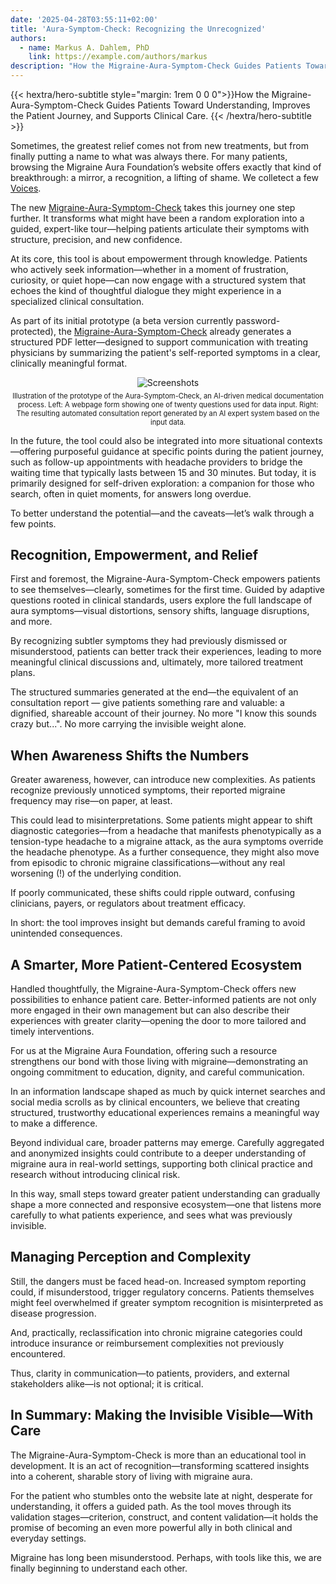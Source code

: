```yaml
---
date: '2025-04-28T03:55:11+02:00'
title: 'Aura-Symptom-Check: Recognizing the Unrecognized'
authors:
  - name: Markus A. Dahlem, PhD
    link: https://example.com/authors/markus
description: "How the Migraine-Aura-Symptom-Check Guides Patients Toward Understanding, Improves the Patient Journey, and Supports Clinical Care."
---
```


<div class="hx-mb-12">
{{< hextra/hero-subtitle style="margin: 1rem 0 0 0">}}How the Migraine-Aura-Symptom-Check Guides Patients Toward Understanding, Improves the Patient Journey, and Supports Clinical Care.
    {{< /hextra/hero-subtitle >}}
</div>

Sometimes, the greatest relief comes not from new treatments, but from finally putting a name to what was always there. For many patients, browsing the Migraine Aura Foundation’s website offers exactly that kind of breakthrough: a mirror, a recognition, a lifting of shame.
We colletect a few [Voices](/voices/).

The new [Migraine-Aura-Symptom-Check](/aura-symptom-check/symptom-check-tools/) takes this journey one step further. It transforms what might have been a random exploration into a guided, expert-like tour—helping patients articulate their symptoms with structure, precision, and new confidence.

At its core, this tool is about empowerment through knowledge. Patients who actively seek information—whether in a moment of frustration, curiosity, or quiet hope—can now engage with a structured system that echoes the kind of thoughtful dialogue they might experience in a specialized clinical consultation.

As part of its initial prototype (a beta version currently password-protected), the [Migraine-Aura-Symptom-Check](/aura-symptom-check/symptom-check-tools/) already generates a structured PDF letter—designed to support communication with treating physicians by summarizing the patient's self-reported symptoms in a clear, clinically meaningful format.


<div style="text-align: center;">
  <figure style="display: inline-block; margin: 0 auto;">
    <img
      src="/images/blog/aura-symptom-check-show-case.png"
      class="img"
      alt="Screenshots" />
    <figcaption style="font-size: 0.8em; margin-top: 0.5em;">
        Illustration of the prototype of the Aura-Symptom-Check, an AI-driven medical documentation process. Left: A webpage form showing one of twenty questions used for data input. Right: The resulting automated consultation report generated by an AI expert system based on the input data.
    </figcaption>
  </figure>
</div>


In the future, the tool could also be integrated into more situational contexts—offering purposeful guidance at specific points during the patient journey, such as follow-up appointments with headache providers to bridge the waiting time that typically lasts between 15 and 30 minutes. But today, it is primarily designed for self-driven exploration: a companion for those who search, often in quiet moments, for answers long overdue.

To better understand the potential—and the caveats—let’s walk through a few points.

## Recognition, Empowerment, and Relief
First and foremost, the Migraine-Aura-Symptom-Check empowers patients to see themselves—clearly, sometimes for the first time. Guided by adaptive questions rooted in clinical standards, users explore the full landscape of aura symptoms—visual distortions, sensory shifts, language disruptions, and more.

By recognizing subtler symptoms they had previously dismissed or misunderstood, patients can better track their experiences, leading to more meaningful clinical discussions and, ultimately, more tailored treatment plans.

The structured summaries generated at the end—the equivalent of an consultation report — give patients something rare and valuable: a dignified, shareable account of their journey. No more "I know this sounds crazy but...". No more carrying the invisible weight alone.

## When Awareness Shifts the Numbers
Greater awareness, however, can introduce new complexities. As patients recognize previously unnoticed symptoms, their reported migraine frequency may rise—on paper, at least.

This could lead to misinterpretations. Some patients might appear to shift diagnostic categories—from a headache that manifests phenotypically as a tension-type headache to a migraine attack, as the aura symptoms override the headache phenotype. As a further consequence, they might also move from episodic to chronic migraine classifications—without any real worsening (!) of the underlying condition.

If poorly communicated, these shifts could ripple outward, confusing clinicians, payers, or regulators about treatment efficacy.

In short: the tool improves insight but demands careful framing to avoid unintended consequences.

## A Smarter, More Patient-Centered Ecosystem
Handled thoughtfully, the Migraine-Aura-Symptom-Check offers new possibilities to enhance patient care. Better-informed patients are not only more engaged in their own management but can also describe their experiences with greater clarity—opening the door to more tailored and timely interventions.

For us at the Migraine Aura Foundation, offering such a resource strengthens our bond with those living with migraine—demonstrating an ongoing commitment to education, dignity, and careful communication.

In an information landscape shaped as much by quick internet searches and social media scrolls as by clinical encounters, we believe that creating structured, trustworthy educational experiences remains a meaningful way to make a difference.

Beyond individual care, broader patterns may emerge. Carefully aggregated and anonymized insights could contribute to a deeper understanding of migraine aura in real-world settings, supporting both clinical practice and research without introducing clinical risk.

In this way, small steps toward greater patient understanding can gradually shape a more connected and responsive ecosystem—one that listens more carefully to what patients experience, and sees what was previously invisible.

## Managing Perception and Complexity
Still, the dangers must be faced head-on. Increased symptom reporting could, if misunderstood, trigger regulatory concerns. Patients themselves might feel overwhelmed if greater symptom recognition is misinterpreted as disease progression.

And, practically, reclassification into chronic migraine categories could introduce insurance or reimbursement complexities not previously encountered.

Thus, clarity in communication—to patients, providers, and external stakeholders alike—is not optional; it is critical.

## In Summary: Making the Invisible Visible—With Care

The Migraine-Aura-Symptom-Check is more than an educational tool in development. It is an act of recognition—transforming scattered insights into a coherent, sharable story of living with migraine aura.

For the patient who stumbles onto the website late at night, desperate for understanding, it offers a guided path. As the tool moves through its validation stages—criterion, construct, and content validation—it holds the promise of becoming an even more powerful ally in both clinical and everyday settings.

Migraine has long been misunderstood. Perhaps, with tools like this, we are finally beginning to understand each other.
